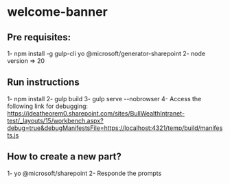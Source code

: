 # welcome-banner

## Pre requisites:
1- npm install -g gulp-cli yo @microsoft/generator-sharepoint
2- node version => 20


## Run instructions
1- npm install
2- gulp build
3- gulp serve --nobrowser
4- Access the following link for debugging:
  https://ideatheorem0.sharepoint.com/sites/BullWealthIntranet-test/_layouts/15/workbench.aspx?debug=true&debugManifestsFile=https://localhost:4321/temp/build/manifests.js


## How to create a new part?

1- yo @microsoft/sharepoint
2- Responde the prompts

